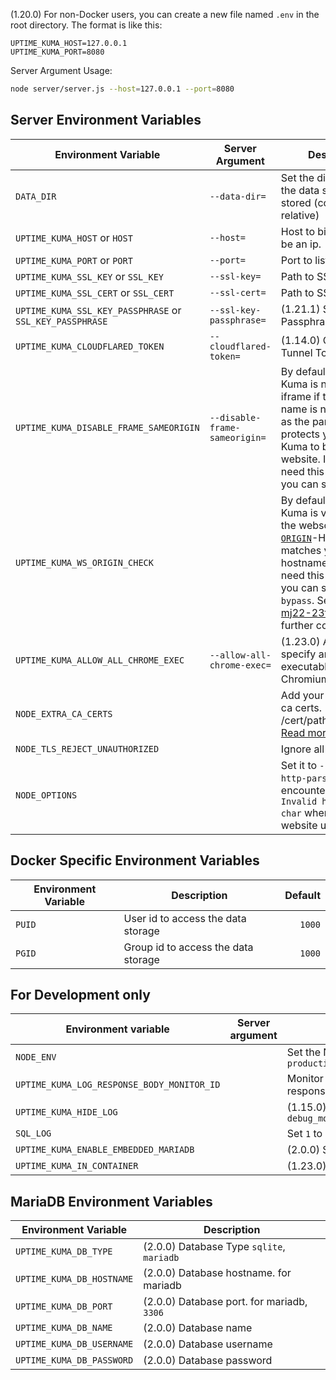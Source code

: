 (1.20.0) For non-Docker users, you can create a new file named `.env` in the root directory. The format is like this:

```.env
UPTIME_KUMA_HOST=127.0.0.1
UPTIME_KUMA_PORT=8080
```

Server Argument Usage:
```bash
node server/server.js --host=127.0.0.1 --port=8080
```

## Server Environment Variables

| Environment Variable                       | Server Argument            | Description                                                           |    Default |
| ------------------------------------------ | -------------------------- | --------------------------------------------------------------------- | ---------: |
| `DATA_DIR`                                 | `--data-dir=`                 | Set the directory where the data should be stored (could be relative) |  `./data/` |
| `UPTIME_KUMA_HOST` or `HOST`               | `--host=`                     | Host to bind to, could be an ip.                                      |       `::` |
| `UPTIME_KUMA_PORT` or `PORT`               | `--port=`                     | Port to listen to                                                     |     `3001` |
| `UPTIME_KUMA_SSL_KEY` or `SSL_KEY`         | `--ssl-key=`                  | Path to SSL key                                                       |            |
| `UPTIME_KUMA_SSL_CERT` or `SSL_CERT`       | `--ssl-cert=`                 | Path to SSL certificate                                               |            |
| `UPTIME_KUMA_SSL_KEY_PASSPHRASE` or `SSL_KEY_PASSPHRASE`       | `--ssl-key-passphrase=`                 | (1.21.1) SSL Key Passphrase                                              |            |
| `UPTIME_KUMA_CLOUDFLARED_TOKEN`        | `--cloudflared-token=`                 | (1.14.0) Cloudflare Tunnel Token                                              |            |
| `UPTIME_KUMA_DISABLE_FRAME_SAMEORIGIN`     | `--disable-frame-sameorigin=` | By default, Uptime Kuma is not allowed in iframe if the domain name is not the same as the parent. It protects your Uptime Kuma to be a phishing website. If you don't need this protection, you can set it to `true` | `false` |
| `UPTIME_KUMA_WS_ORIGIN_CHECK`     |  | By default, Uptime Kuma is verifying that the websockets [`ORIGIN`](https://developer.mozilla.org/en-US/docs/Web/HTTP/Headers/Origin)-Header matches your servers hostname. If you don't need this protection, you can set it to `bypass`. See [GHSA-mj22-23ff-2hrr](https://github.com/louislam/uptime-kuma/security/advisories/GHSA-mj22-23ff-2hrr) for further context. | `cors-like` |
| `UPTIME_KUMA_ALLOW_ALL_CHROME_EXEC`        | `--allow-all-chrome-exec=`                 | (1.23.0) Allow to specify any executables as Chromium                                              |    `0`        |
| `NODE_EXTRA_CA_CERTS`        |                  | Add your self-signed ca certs. (e.g. /cert/path/CAcert.pem) [Read more](https://github.com/louislam/uptime-kuma/issues/1380)                                            |            |
| `NODE_TLS_REJECT_UNAUTHORIZED`        |                  | Ignore all TLS errors                                      |    `0`        |
| `NODE_OPTIONS` | | Set it to `--insecure-http-parser`, if you encountered error `Invalid header value char` when your website using WAF | |


## Docker Specific Environment Variables

| Environment Variable | Description                         | Default |
| -------------------- | ----------------------------------- | ------: |
| `PUID`               | User id to access the data storage  |  `1000` |
| `PGID`               | Group id to access the data storage |  `1000` |

## For Development only

| Environment variable                       | Server argument            | Description                                                           |    Default |
| ------------------------------------------ | -------------------------- | --------------------------------------------------------------------- | ---------: |
| `NODE_ENV`                                 |                            | Set the NodeJS environment flag. `development`, `production`                                       | production |
| `UPTIME_KUMA_LOG_RESPONSE_BODY_MONITOR_ID` |                            | Monitor ID - If provided, it will output the monitor's response to your console                              |            |
| `UPTIME_KUMA_HIDE_LOG` |                            | (1.15.0) Examples: `debug_monitor,info_monitor,debug_cert,warn_monitor`                              |            |
| `SQL_LOG` | | Set `1` to enable | | |
| `UPTIME_KUMA_ENABLE_EMBEDDED_MARIADB`| | (2.0.0) Set `1` to enable | | |
| `UPTIME_KUMA_IN_CONTAINER`| | (1.23.0) Is Uptime Kuma inside a container? | | |

## MariaDB Environment Variables


| Environment Variable      | Description                        |
| ------------------------- | ---------------------------------- |
| `UPTIME_KUMA_DB_TYPE`     | (2.0.0) Database Type `sqlite`, `mariadb`  |
| `UPTIME_KUMA_DB_HOSTNAME` | (2.0.0) Database hostname. for mariadb     |
| `UPTIME_KUMA_DB_PORT`     | (2.0.0) Database port. for mariadb, `3306` |
| `UPTIME_KUMA_DB_NAME`     | (2.0.0) Database name                      |
| `UPTIME_KUMA_DB_USERNAME` | (2.0.0) Database username                  |
| `UPTIME_KUMA_DB_PASSWORD` | (2.0.0) Database password                  |
